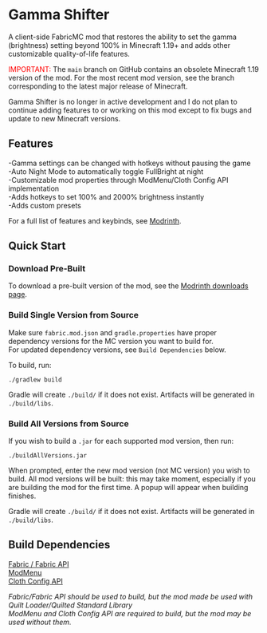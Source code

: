 # Gamma Shifter
A client-side FabricMC mod that restores the ability to set the gamma (brightness) setting beyond 100% in Minecraft
1.19+ and adds other customizable quality-of-life features.

<span style="color: red;">IMPORTANT: </span>
The `main` branch on GitHub contains an obsolete Minecraft 1.19 version of the mod. For the most recent mod version,
see the branch corresponding to the latest major release of Minecraft.

Gamma Shifter is no longer in active development and I do not plan to continue adding features to or working on this mod
except to fix bugs and update to new Minecraft versions.

## Features
-Gamma settings can be changed with hotkeys without pausing the game<br>
-Auto Night Mode to automatically toggle FullBright at night <br>
-Customizable mod properties through ModMenu/Cloth Config API implementation <br>
-Adds hotkeys to set 100% and 2000% brightness instantly <br>
-Adds custom presets <br>

For a full list of features and keybinds, see [Modrinth](https://www.mondrinth.com/mod/gamma_shifter).

## Quick Start
### Download Pre-Built
To download a pre-built version of the mod, see the [Modrinth downloads page](https://www.modrinth.com/mod/gamma_shifter/versions).

### Build Single Version from Source
Make sure `fabric.mod.json` and `gradle.properties` have proper dependency versions for the MC version you want to build for. <br>
For updated dependency versions, see `Build Dependencies` below.
<br>

To build, run: <br>

    ./gradlew build

Gradle will create `./build/` if it does not exist. Artifacts will be generated in `./build/libs`.

### Build All Versions from Source
If you wish to build a `.jar` for each supported mod version, then run: <br>

    ./buildAllVersions.jar

When prompted, enter the new mod version (not MC version) you wish to build. All mod versions will be built: this may
take moment, especially if you are building the mod for the first time. A popup will appear when building finishes.

Gradle will create `./build/` if it does not exist. Artifacts will be generated in `./build/libs`.

## Build Dependencies
[Fabric / Fabric API](https://fabricmc.net/develop) <br>
[ModMenu](https://modrinth.com/mod/modmenu/versions) <br>
[Cloth Config API](https://modrinth.com/mod/cloth-config/versions) <br>

*Fabric/Fabric API should be used to build, but the mod made be used with Quilt Loader/Quilted Standard Library* <br>
*ModMenu and Cloth Config API are required to build, but the mod may be used without them.*